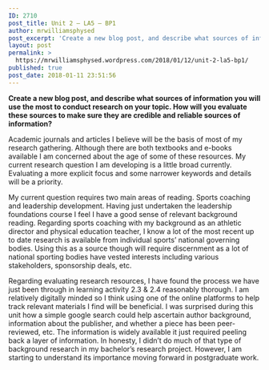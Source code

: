 ```yaml
---
ID: 2710
post_title: Unit 2 – LA5 – BP1
author: mrwilliamsphysed
post_excerpt: 'Create a new blog post, and describe what sources of information you will use the most to conduct research on your topic. How will you evaluate these sources to make sure they are credible and reliable sources of information? Academic journals and articles I believe will be the basis of most of my research gathering. &hellip; <a href="https://mrwilliamsphysed.wordpress.com/2018/01/12/unit-2-la5-bp1/">Continue reading <span>Unit 2 &ndash; LA5 &ndash;&nbsp;BP1</span></a><img alt="" border="0" src="https://pixel.wp.com/b.gif?host=mrwilliamsphysed.wordpress.com&amp;blog=67148074&amp;post=850&amp;subd=mrwilliamsphysed&amp;ref=&amp;feed=1" width="1" height="1">'
layout: post
permalink: >
  https://mrwilliamsphysed.wordpress.com/2018/01/12/unit-2-la5-bp1/
published: true
post_date: 2018-01-11 23:51:56
---
```

<strong>Create a new blog post, and describe what sources of information you will use the most to conduct research on your topic. How will you evaluate these sources to make sure they are credible and reliable sources of information?</strong>

Academic journals and articles I believe will be the basis of most of my research gathering. Although there are both textbooks and e-books available I am concerned about the age of some of these resources. My current research question I am developing is a little broad currently. Evaluating a more explicit focus and some narrower keywords and details will be a priority.

My current question requires two main areas of reading. Sports coaching and leadership development. Having just undertaken the leadership foundations course I feel I have a good sense of relevant background reading. Regarding sports coaching with my background as an athletic director and physical education teacher, I know a lot of the most recent up to date research is available from individual sports&#8217; national governing bodies. Using this as a source though will require discernment as a lot of national sporting bodies have vested interests including various stakeholders, sponsorship deals, etc.

Regarding evaluating research resources, I have found the process we have just been through in learning activity 2.3 &amp; 2.4 reasonably thorough. I am relatively digitally minded so I think using one of the online platforms to help track relevant materials I find will be beneficial. I was surprised during this unit how a simple google search could help ascertain author background, information about the publisher, and whether a piece has been peer-reviewed, etc. The information is widely available it just required peeling back a layer of information. In honesty, I didn&#8217;t do much of that type of background research in my bachelor&#8217;s research project. However, I am starting to understand its importance moving forward in postgraduate work.

<br />  <a rel="nofollow" href="http://feeds.wordpress.com/1.0/gocomments/mrwilliamsphysed.wordpress.com/850/"><img alt="" border="0" src="http://feeds.wordpress.com/1.0/comments/mrwilliamsphysed.wordpress.com/850/" /></a> <img alt="" border="0" src="https://pixel.wp.com/b.gif?host=mrwilliamsphysed.wordpress.com&#038;blog=67148074&%23038;post=850&%23038;subd=mrwilliamsphysed&%23038;ref=&%23038;feed=1" width="1" height="1" />